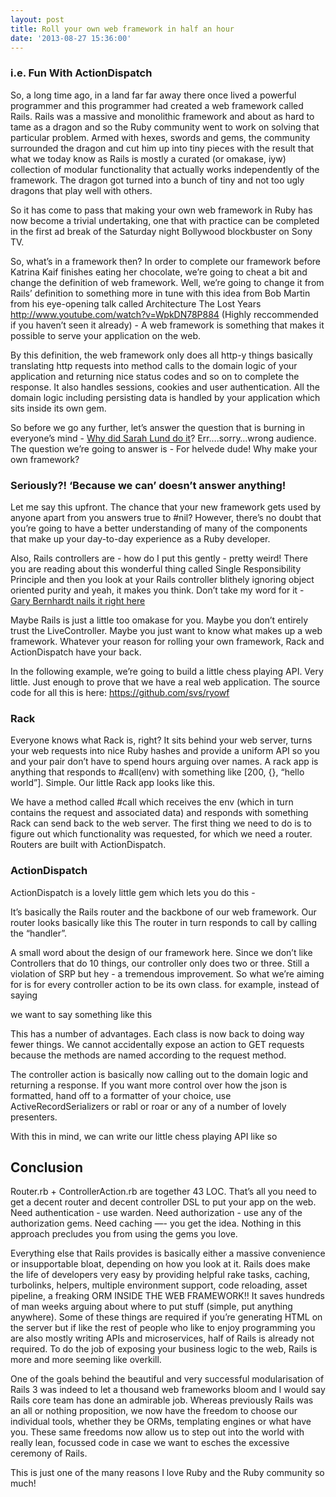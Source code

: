 ```yaml
---
layout: post
title: Roll your own web framework in half an hour
date: '2013-08-27 15:36:00'
---
```


<h3>i.e. Fun With ActionDispatch</h3>

So, a long time ago, in a land far far away there once lived a powerful programmer and this programmer had created a web framework called Rails. Rails was a massive and monolithic framework and about as hard to tame as a dragon and so the Ruby community went to work on solving that particular problem. Armed with hexes, swords and gems, the community surrounded the dragon and cut him up into tiny pieces with the result that what we today know as Rails is mostly a curated (or omakase, iyw) collection of modular functionality that actually works independently of the framework. The dragon got turned into a bunch of tiny and not too ugly dragons that play well with others.

So it has come to pass that making your own web framework in Ruby has now become a trivial undertaking, one that with practice can be completed in the first ad break of the Saturday night Bollywood blockbuster on Sony TV.

So, what&rsquo;s in a framework then? In order to complete our framework before Katrina Kaif finishes eating her chocolate, we&rsquo;re going to cheat a bit and change the definition of web framework. Well, we&rsquo;re going to change it from Rails&rsquo; definition to something more in tune with this idea from Bob Martin from his eye-opening talk called Architecture The Lost Years <a href="http://www.youtube.com/watch?v=WpkDN78P884" target="_blank">http://www.youtube.com/watch?v=WpkDN78P884</a> (Highly reccommended if you haven&rsquo;t seen it already) -  A web framework is something that makes it possible to serve your application on the web.

By this definition, the web framework only does all http-y things basically translating http requests into method calls to the domain logic of your application and returning nice status codes and so on to complete the response. It also handles sessions, cookies and user authentication. All the domain logic including persisting data is handled by your application which sits inside its own gem.

So before we go any further, let&rsquo;s answer the question that is burning in everyone&rsquo;s mind - <a href="http://en.wikipedia.org/wiki/The_Killing_(Danish_TV_series)" target="_blank">Why did Sarah Lund do it</a>? Err&hellip;.sorry&hellip;wrong audience. The question we&rsquo;re going to answer is - For helvede dude! Why make your own framework?

<h3>Seriously?! &lsquo;Because we can&rsquo; doesn&rsquo;t answer anything!</h3>

Let me say this upfront. The chance that your new framework gets used by anyone apart from you answers true to #nil? However, there&rsquo;s no doubt that you&rsquo;re going to have a better understanding of many of the components that make up your day-to-day experience as a Ruby developer.

Also, Rails controllers are - how do I put this gently - pretty weird! There you are reading about this wonderful thing called Single Responsibility Principle and then you look at your Rails controller blithely ignoring object oriented purity and yeah, it makes you think. Don&rsquo;t take my word for it - <a href="http://www.youtube.com/watch?v=iUe6tacW3JE&amp;feature=player_detailpage#t=381" target="_blank">Gary Bernhardt nails it right here </a>

Maybe Rails is just a little too omakase for you. Maybe you don&rsquo;t entirely trust the LiveController. Maybe you just want to know what makes up a web framework. Whatever your reason for rolling your own framework, Rack and ActionDispatch have your back.

In the following example, we&rsquo;re going to build a little chess playing API. Very little. Just enough to prove that we have a real web application. The source code for all this is here: <a href="https://github.com/svs/ryowf" target="_blank">https://github.com/svs/ryowf</a>

<h3>Rack</h3>

Everyone knows what Rack is, right? It sits behind your web server, turns your web requests into nice Ruby hashes and provide a uniform API so you and your pair don&rsquo;t have to spend hours arguing over names. A rack app is anything that responds to #call(env) with something like [200, {}, &ldquo;hello world&rdquo;]. Simple. Our little Rack app looks like this.

<script src="https://gist.github.com/svs/6354679.js"></script>We have a method called #call which receives the env (which in turn contains the request and associated data) and responds with something Rack can send back to the web server. The first thing we need to do is to figure out which functionality was requested, for which we need a router. Routers are built with ActionDispatch.

<h3>ActionDispatch</h3>

ActionDispatch is a lovely little gem which lets you do this -

<script src="https://gist.github.com/svs/6354584.js"></script>It&rsquo;s basically the Rails router and the backbone of our web framework. Our router looks basically like this

<script src="https://gist.github.com/svs/6354722.js"></script>The router in turn responds to call by calling the &ldquo;handler&rdquo;.

A small word about the design of our framework here. Since we don&rsquo;t like Controllers that do 10 things, our controller only does two or three. Still a violation of SRP but hey - a tremendous improvement. So what we&rsquo;re aiming for is for every controller action to be its own class. for example, instead of saying 
<script src="https://gist.github.com/svs/6354772.js"></script>

we want to say something like this

<script src="https://gist.github.com/svs/6354889.js"></script>This has a number of advantages. Each class is now back to doing way fewer things. We cannot accidentally expose an action to GET requests because the methods are named according to the request method.

The controller action is basically now calling out to the domain logic and returning a response.  If you want more control over how the json is formatted, hand off to a formatter of your choice, use ActiveRecordSerializers or rabl or roar or any of a number of lovely presenters.

With this in mind, we can write our little chess playing API like so

<script src="https://gist.github.com/svs/6354982.js"></script><h2>Conclusion</h2>

Router.rb + ControllerAction.rb are together 43 LOC. That&rsquo;s all you need to get a decent router and decent controller DSL to put your app on the web. Need authentication - use warden. Need authorization - use any of the authorization gems. Need caching &mdash;- you get the idea. Nothing in this approach precludes you from using the gems you love.

Everything else that Rails provides is basically either a massive convenience or insupportable bloat, depending on how you look at it. Rails does make the life of developers very easy by providing helpful rake tasks, caching, turbolinks, helpers, multiple environment support, code reloading, asset pipeline,  a freaking ORM INSIDE THE WEB FRAMEWORK!! It saves hundreds of man weeks arguing about where to put stuff (simple, put anything anywhere). Some of these things are required if you&rsquo;re generating HTML on the server but if like the rest of people who like to enjoy programming you are also mostly writing APIs and microservices, half of Rails is already not required. To do the job of exposing your business logic to the web, Rails is more and more seeming like overkill.

One of the goals behind the beautiful and very successful modularisation of Rails 3 was indeed to let a thousand web frameworks bloom and I would say Rails core team has done an admirable job. Whereas previously Rails was an all or nothing proposition, we now have the freedom to choose our individual tools, whether they be ORMs, templating engines or what have you. These same freedoms now allow us to step out into the world with really lean, focussed code in case we want to esches the excessive ceremony of Rails.

This is just one of the many reasons I love Ruby and the Ruby community so much!